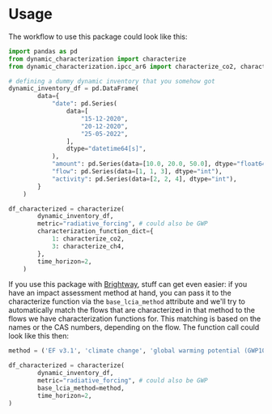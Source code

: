 # Usage

The workflow to use this package could look like this:

```python
import pandas as pd
from dynamic_characterization import characterize
from dynamic_characterization.ipcc_ar6 import characterize_co2, characterize_ch4

# defining a dummy dynamic inventory that you somehow got
dynamic_inventory_df = pd.DataFrame(
        data={
            "date": pd.Series(
                data=[
                    "15-12-2020",
                    "20-12-2020",
                    "25-05-2022",
                ],
                dtype="datetime64[s]",
            ),
            "amount": pd.Series(data=[10.0, 20.0, 50.0], dtype="float64"),
            "flow": pd.Series(data=[1, 1, 3], dtype="int"),
            "activity": pd.Series(data=[2, 2, 4], dtype="int"),
        }
    )

df_characterized = characterize(
        dynamic_inventory_df,
        metric="radiative_forcing", # could also be GWP
        characterization_function_dict={
            1: characterize_co2,
            3: characterize_ch4,
        },
        time_horizon=2,
    )
```

If you use this package with [Brightway](https://docs.brightway.dev/en/latest/), stuff can get even easier: if you have an impact assessment method at hand, you can pass it to the characterize function via the `base_lcia_method` attribute and we'll try to automatically match the flows that are characterized in that method to the flows we have characterization functions for. This matching is based on the names or the CAS numbers, depending on the flow. The function call could look like this then:

```python
method = ('EF v3.1', 'climate change', 'global warming potential (GWP100)')

df_characterized = characterize(
        dynamic_inventory_df,
        metric="radiative_forcing", # could also be GWP
        base_lcia_method=method,
        time_horizon=2,
)
```
